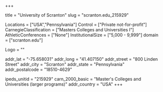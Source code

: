 
+++

title = "University of Scranton"
slug = "scranton.edu_215929"

Locations = ["USA","Pennsylvania"]
Control = ["Private not-for-profit"]
CarnegieClassification = ["Masters Colleges and Universities I"]
AthleticConferences = ["None"]
InstitutionalSize = ["5,000 - 9,999"]
domain = ["scranton.edu"]

Logo = ""

addr_lat = "-75.658031"
addr_long = "41.407150"
addr_street = "800 Linden Street"
addr_city = "Scranton"
addr_state = "Pennsylvania"
addr_postalcode = "18510-4629"

ipeds_unitid = "215929"
carn_2000_basic = "Master's Colleges and Universities (larger programs)"
addr_country = "USA"
+++
    
